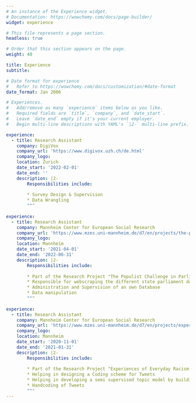 ```yaml
---
# An instance of the Experience widget.
# Documentation: https://wowchemy.com/docs/page-builder/
widget: experience

# This file represents a page section.
headless: true

# Order that this section appears on the page.
weight: 40

title: Experience
subtitle:

# Date format for experience
#   Refer to https://wowchemy.com/docs/customization/#date-format
date_format: Jan 2006

# Experiences.
#   Add/remove as many `experience` items below as you like.
#   Required fields are `title`, `company`, and `date_start`.
#   Leave `date_end` empty if it's your current employer.
#   Begin multi-line descriptions with YAML's `|2-` multi-line prefix.

experience:
  - title: Research Assistant
    company: DigiVox
    company_url: 'https://www.digivox.uzh.ch/de.html'
    company_logo:
    location: Zurich
    date_start: '2022-02-01'
    date_end: ''
    description: |2-
        Responsibilities include:
        
        * Survey Design & Supervision
        * Data Wrangling
        """ 
        
experience:        
  - title: Research Assistant
    company: Mannheim Center for European Social Research
    company_url: 'https://www.mzes.uni-mannheim.de/d7/en/projects/the-populist-challenge-in-parliament'
    company_logo:
    location: Mannheim
    date_start: '2021-04-01'
    date_end: '2022-06-31'
    description: |2-
        Responsibilities include:
        
        * Part of the Research Project "The Populist Challenge in Parliament"
        * Responsible for webscraping the different state parliament databases
        * Administration and Supervision of an own Database
        * Data manipulation        
        """
        
experience:        
  - title: Research Assistant
    company: Mannheim Center for European Social Research
    company_url: 'https://www.mzes.uni-mannheim.de/d7/en/projects/experiences-of-everyday-racism-and-m     edia-mediated-racism-in-the-political-public-sphere'
    company_logo:
    location: Mannheim
    date_start: '2020-11-01'
    date_end: '2021-01-31'
    description: |2-
        Responsibilities include:
        
        * Part of the Research Project "Experiences of Everyday Racism and Media-Mediated Racism in the (Political) Public Sphere"
        * Helping in designing a Coding scheme for Tweets
        * Helping in developing a semi supervised topic model by building up a dictionary
        * Handcoding of Tweets
        """
---
```

